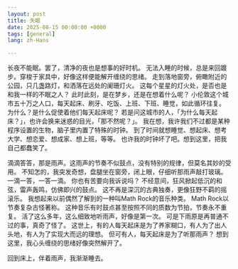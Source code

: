 ```yaml
---
layout: post
title: 失眠
date: 2025-08-15 00:00:00 +0000
tags: [general]
lang: zh-Hans

---
```

<div class="cn-prose">
<p>
长夜不能眠。罢了，清净的夜也是想事的好时机。
无法入睡的时候，总是来回踱步。穿梭于家具中，好像这样便能解开缠绕的思绪。
走到落地窗旁，俯瞰附近的公园，只几盏路灯，和洒落在远处的阑珊灯火。
这每个星星的灯火处，是否也是和我一样的不眠之人？
此时此刻，是在梦乡，还是在想着什么呢？
小伦敦这个城市五十万之人口，每天起床、刷牙、吃饭、上班、下班、睡觉，如此循环往复。
为什么？是什么促使着他们每天起床呢？
若是问这城市的人，「为什么每天起床？」，也许会换来迷惑的目光，「那不然呢？」。
我在想，我许我们不过都是某种程序设置的生物，脑子里内置了特殊的时钟。
到了时间就想睡觉、想起床、想考大学、想恋爱、想成家、想上班，等等。
也许我的时钟坏了吧。想到这里，把我自己都蠢笑了。
</p>
<p>
滴滴答答，那是雨声。这雨声的节奏不似鼓点，没有特别的规律，但莫名其妙的受用。
不知怎的，我突发奇想，盘腿坐在窗旁，闭上眼，仔细听那雨声敲打玻璃。
一滴一答，一答一滴。
你也有苦要向我诉说吗？
不经意间，狂风掀起低沉的和弦，雷声轰鸣，仿佛即兴的鼓点。
这不再是深沉的古典独奏，更像狂野不羁的摇滚乐。
我想起来以前偶然了解到的一种叫Math Rock的音乐种类。
Math Rock以节奏复杂古怪著称。
这种音乐有时鼓点甚至按照不同的质数为节拍，节奏永不重复。
活了这么多年，这么细致地听雨声，好像是第一次。
可是下雨原是再普通不过的事，真奇了怪了。
这世上，有的人每天起床是为了养家糊口，有人为了出人头地，有人为了实现大而远的理想。
但可有人，每天起床是为了听那雨声？
想到这里，我心头缠绕的思绪好像突然解开了。
</p>
<p>
回到床上，伴着雨声，我渐渐睡去。
</p>
</div>
